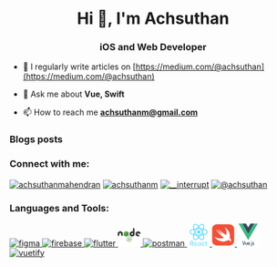 <h1 align="center">Hi 👋, I'm Achsuthan</h1>
<h3 align="center">iOS and Web Developer</h3>

- 📝 I regularly write articles on [https://medium.com/@achsuthan](https://medium.com/@achsuthan)

- 💬 Ask me about **Vue, Swift**

- 📫 How to reach me **achsuthanm@gmail.com**

### Blogs posts
<!-- BLOG-POST-LIST:START -->
<!-- BLOG-POST-LIST:END -->

<h3 align="left">Connect with me:</h3>
 <p align="left">
 <a href="https://linkedin.com/in/achsuthanmahendran" target="blank"><img align="center" src="https://cdn.jsdelivr.net/npm/simple-icons@3.0.1/icons/linkedin.svg" alt="achsuthanmahendran" height="30" width="40" /></a>
 <a href="https://fb.com/achsuthanm" target="blank"><img align="center" src="https://cdn.jsdelivr.net/npm/simple-icons@3.0.1/icons/facebook.svg" alt="achsuthanm" height="30" width="40" /></a>
 <a href="https://instagram.com/__interrupt" target="blank"><img align="center" src="https://cdn.jsdelivr.net/npm/simple-icons@3.0.1/icons/instagram.svg" alt="__interrupt" height="30" width="40" /></a>
 <a href="https://medium.com/@achsuthan" target="blank"><img align="center" src="https://cdn.jsdelivr.net/npm/simple-icons@3.0.1/icons/medium.svg" alt="@achsuthan" height="30" width="40" /></a>
 </p>

<h3 align="left">Languages and Tools:</h3>
<p align="left"> <a href="https://www.figma.com/" target="_blank"> <img src="https://www.vectorlogo.zone/logos/figma/figma-icon.svg" alt="figma" width="40" height="40"/> </a> <a href="https://firebase.google.com/" target="_blank"> <img src="https://www.vectorlogo.zone/logos/firebase/firebase-icon.svg" alt="firebase" width="40" height="40"/> </a> <a href="https://flutter.dev" target="_blank"> <img src="https://www.vectorlogo.zone/logos/flutterio/flutterio-icon.svg" alt="flutter" width="40" height="40"/> </a> <a href="https://nodejs.org" target="_blank"> <img src="https://raw.githubusercontent.com/devicons/devicon/master/icons/nodejs/nodejs-original-wordmark.svg" alt="nodejs" width="40" height="40"/> </a> <a href="https://postman.com" target="_blank"> <img src="https://www.vectorlogo.zone/logos/getpostman/getpostman-icon.svg" alt="postman" width="40" height="40"/> </a> <a href="https://reactjs.org/" target="_blank"> <img src="https://raw.githubusercontent.com/devicons/devicon/master/icons/react/react-original-wordmark.svg" alt="react" width="40" height="40"/> </a> <a href="https://developer.apple.com/swift/" target="_blank"> <img src="https://raw.githubusercontent.com/devicons/devicon/master/icons/swift/swift-original.svg" alt="swift" width="40" height="40"/> </a> <a href="https://vuejs.org/" target="_blank"> <img src="https://raw.githubusercontent.com/devicons/devicon/master/icons/vuejs/vuejs-original-wordmark.svg" alt="vuejs" width="40" height="40"/> </a> <a href="https://vuetifyjs.com/en/" target="_blank"> <img src="https://bestofjs.org/logos/vuetify.svg" alt="vuetify" width="40" height="40"/> </a> </p>

